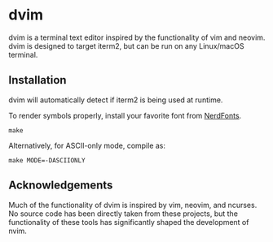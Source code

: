 # dvim

dvim is a terminal text editor inspired by the functionality of vim and neovim. dvim is designed to target iterm2, but can be run on any Linux/macOS terminal.

## Installation

dvim will automatically detect if iterm2 is being used at runtime.

To render symbols properly, install your favorite font from [NerdFonts](https://www.nerdfonts.com/).

```
make
```

Alternatively, for ASCII-only mode, compile as:

```
make MODE=-DASCIIONLY
```

## Acknowledgements

Much of the functionality of dvim is inspired by vim, neovim, and ncurses. No source code has been directly taken from these projects, but the functionality of these tools has significantly shaped the development of nvim.
